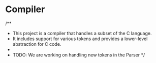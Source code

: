# Compiler
/**
 * This project is a compiler that handles a subset of the C language.
 * It includes support for various tokens and provides a lower-level abstraction for C code.
 * 
 * TODO: We are working on handling new tokens in the Parser
 */